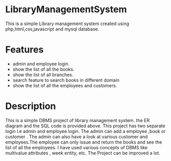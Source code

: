 # LibraryManagementSystem
This is a simple Library management system created using php,html,css,javascript and mysql database.

# Features
 * admin and employee login.
 * show the list of all the books.
 * show the list of all branches.
 * search feature to search books in different domain
 * show the list of all the employees and customers.
# Description
This is a simple DBMS project of library management system.
the ER diagram and the SQL code is provided above.
This project has two separate login i.e admin and employee login. The admin can add a employee ,book or customer .
The admin can also have a look at various customer and employees.The employee can only issue and return the books and see the list of all the employees.
I have used various concepts of DBMS like multivalue attributes , week entity, etc.
The Project can be improved a lot.



